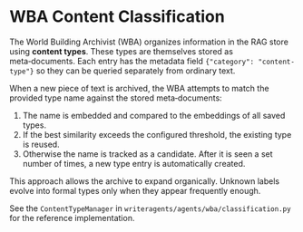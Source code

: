# WBA Content Classification

The World Building Archivist (WBA) organizes information in the RAG store using **content types**. These types are themselves stored as meta‑documents. Each entry has the metadata field `{"category": "content-type"}` so they can be queried separately from ordinary text.

When a new piece of text is archived, the WBA attempts to match the provided type name against the stored meta‑documents:

1. The name is embedded and compared to the embeddings of all saved types.
2. If the best similarity exceeds the configured threshold, the existing type is reused.
3. Otherwise the name is tracked as a candidate. After it is seen a set number of times, a new type entry is automatically created.

This approach allows the archive to expand organically. Unknown labels evolve into formal types only when they appear frequently enough.

See the `ContentTypeManager` in `writeragents/agents/wba/classification.py` for the reference implementation.
